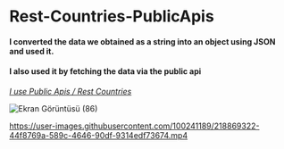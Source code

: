 # Rest-Countries-PublicApis

#### I converted the data we obtained as a string into an object using JSON and used it.
#### I also used it by fetching the data via the public api

*[I use Public Apis / Rest Countries](https://restcountries.com/)*

![Ekran Görüntüsü (86)](https://user-images.githubusercontent.com/100241189/218866213-58ca147a-88de-4d40-9668-9626e8bb059e.png)


https://user-images.githubusercontent.com/100241189/218869322-44f8769a-589c-4646-90df-9314edf73674.mp4

